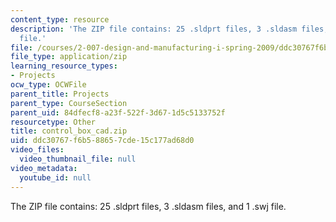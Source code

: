 ```yaml
---
content_type: resource
description: 'The ZIP file contains: 25 .sldprt files, 3 .sldasm files, and 1 .swj
  file.'
file: /courses/2-007-design-and-manufacturing-i-spring-2009/ddc30767f6b588657cde15c177ad68d0_control_box_cad.zip
file_type: application/zip
learning_resource_types:
- Projects
ocw_type: OCWFile
parent_title: Projects
parent_type: CourseSection
parent_uid: 84dfecf8-a23f-522f-3d67-1d5c5133752f
resourcetype: Other
title: control_box_cad.zip
uid: ddc30767-f6b5-8865-7cde-15c177ad68d0
video_files:
  video_thumbnail_file: null
video_metadata:
  youtube_id: null
---
```

The ZIP file contains: 25 .sldprt files, 3 .sldasm files, and 1 .swj file.

